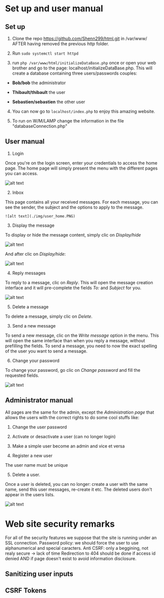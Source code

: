 # Set up and user manual

## Set up

1. Clone the repo https://github.com/Shenn299/html.git  in /var/www/ AFTER having removed the previous <i>http</i> folder.

2. Run `sudo systemctl start httpd`

3. run `php /var/www/html/initializeDataBase.php` once or open your web brother and go to the page: localhost/initializeDataBase.php. This will create a database containing three users/passwords couples:

  * <b>Bob/bob</b> the administrator

  * <b>Thibault/thibault</b> the user

  * <b>Sebastien/sebastien</b> the other user

4. You can now go to `localhost/index.php` to enjoy this amazing website.

5. To run on W/M/LAMP change the information in the file "databaseConnection.php"

## User manual

1. Login

  Once you're on the login screen, enter your credentials to access the home page. The home page will simply present the menu with the different pages you can access.

  ![alt text](./img/user_login.PNG)

2. Inbox

  This page contains all your received messages. For each message, you can see the sender, the subject and the options to apply to the message.

    ![alt text](./img/user_home.PNG)

3. Display the message

  To display or hide the message content, simply clic on <i>Display/hide</i>

  ![alt text](./img/user_inbox.PNG)

  And after clic on <i>Display/hide</i>:

  ![alt text](./img/user_display.PNG)

4. Reply messages

  To reply to a message, clic on <i>Reply</i>. This will open the message creation interface and it will pre-complete the fields <i>To: </i> and <i>Subject</i> for you.

  ![alt text](./img/user_reply.PNG)

5. Delete a message

  To delete a message, simply clic on <i>Delete</i>.

3. Send a new message

  To send a new message, clic on the <i>Write message</i> option in the menu. This will open the same interface than when you reply a message, without prefilling the fields. To send a message, you need to now the exact spelling of the user you want to send a message.

6. Change your password

  To change your password, go clic on <i>Change password</i> and fill the requested fields.

  ![alt text](./img/user_password.PNG)

## Administrator manual

All pages are the same for the admin, except the <i>Administration page</i> that allows the users with the correct rights to do some cool stuffs like:

1. Change the user password

2. Activate or desactivate a user (can no longer login)

3. Make a simple user become an admin and vice et versa

4. Register a new user

  The user name must be unique

5. Delete a user.

  Once a user is deleted, you can no longer: create a user with the same name, send this user messages, re-create it etc. The deleted users don't appear in the users lists.

![alt text](./img/admin_admin.PNG)

# Web site security remarks

For all of the security features we suppose that the site is running under an SSL connection.
Password policy: we should force the user to use alphanumerical and special caracters.
Anti CSRF: only a beggining, not realy secure -> lack of time
Redirection to 404 should be done if access id denied AND if page doesn't exist to avoid information disclosure.


## Sanitizing user inputs

## CSRF Tokens
